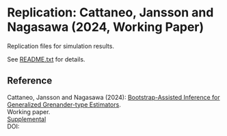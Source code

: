 # Replication: Cattaneo, Jansson and Nagasawa (2024, Working Paper)

Replication files for simulation results.

See [README.txt](README.txt) for details.

## Reference

Cattaneo, Jansson and Nagasawa (2024): [Bootstrap-Assisted Inference for Generalized Grenander-type Estimators](https://mdcattaneo.github.io/papers/Cattaneo-Jansson-Nagasawa_2024_Monotone.pdf).<br>
Working paper.<br>
[Supplemental](https://mdcattaneo.github.io/papers/Cattaneo-Jansson-Nagasawa_2024_Monotone--Supplement.pdf)<br>
DOI: 

